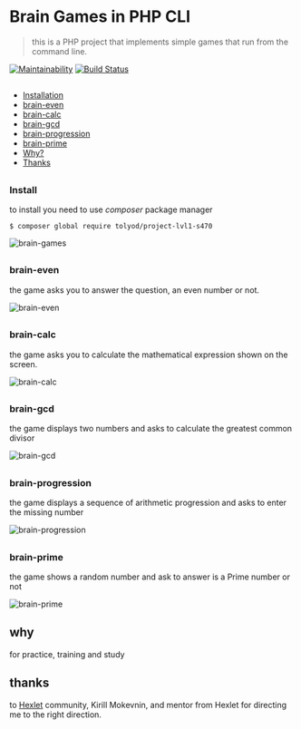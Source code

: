 # Brain Games in PHP CLI

> this is a PHP project that implements simple games that run from the command line.

[![Maintainability](https://api.codeclimate.com/v1/badges/a99a88d28ad37a79dbf6/maintainability)](https://codeclimate.com/github/codeclimate/codeclimate/maintainability)
[![Build Status](https://travis-ci.org/tolyod/project-lvl1-s470.svg?branch=master)](https://travis-ci.org/tolyod/project-lvl1-s470)

##
* [Installation](#Install)
* [brain-even](#brain-even)
* [brain-calc](#brain-calc)
* [brain-gcd](#brain-gcd)
* [brain-progression](#brain-progression)
* [brain-prime](#brain-prime)
* [Why?](#why)
* [Thanks](#thanks)
##

### Install

to install you need to use _composer_ package manager

`$ composer global require tolyod/project-lvl1-s470`

![brain-games](https://tolyod.github.io/images/brain-games.gif)

##

### brain-even

the game asks you to answer the question, an even number or not.

![brain-even](https://tolyod.github.io/images/brain-even.gif)

##

### brain-calc

the game asks you to calculate the mathematical expression shown on the screen.

![brain-calc](https://tolyod.github.io/images/brain-calc.gif)

##

### brain-gcd

the game displays two numbers and asks to calculate the greatest common divisor

![brain-gcd](https://tolyod.github.io/images/brain-gcd.gif)

##

### brain-progression

the game displays a sequence of arithmetic progression and asks to enter the missing number

![brain-progression](https://tolyod.github.io/images/brain-progression.gif)

##

### brain-prime

the game shows a random number and ask to answer is a Prime number or not

![brain-prime](https://tolyod.github.io/images/brain-prime.gif)

## why

for practice, training and study

## thanks

to [Hexlet](https://hexlet.io) community, Kirill Mokevnin, and mentor from Hexlet for directing me to the right direction.
